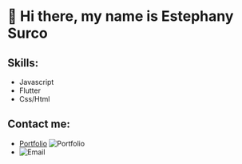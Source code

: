# 👋 Hi there, my name is Estephany Surco

## Skills:

- Javascript
- Flutter
- Css/Html

## Contact me:

- [Portfolio](https://esthephy.github.io/Portafolio/#inicio) ![Portfolio](https://img.shields.io/badge/Portfolio-44a3f1?style=for-the-badge&logo=gmail&logoColor=white&labelColor=101010)
- ![Email](https://img.shields.io/badge/esurcoa@unsa.edu.pe-44a3f1?style=for-the-badge&logo=gmail&logoColor=white&labelColor=101010)
